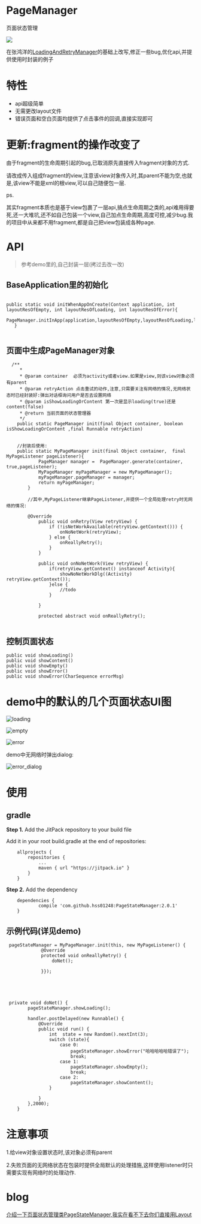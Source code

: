 # PageManager
页面状态管理

[![](https://jitpack.io/v/hss01248/PageStateManager.svg)](https://jitpack.io/#hss01248/PageStateManager)

在张鸿洋的[LoadingAndRetryManager](https://github.com/hongyangAndroid/LoadingAndRetryManager)的基础上改写,修正一些bug,优化api,并提供使用时封装的例子

# 特性
* api超级简单
* 无需更改layout文件
* 错误页面和空白页面均提供了点击事件的回调,直接实现即可



# 更新:fragment的操作改变了

由于fragment的生命周期引起的bug,已取消原先直接传入fragment对象的方式.

请改成传入组成fragment的view,注意该view对象传入时,其parent不能为空,也就是,该view不能是xml的根view,可以自己随便包一层.

ps.

其实fragment本质也是基于view包裹了一层api,搞点生命周期之类的,api难用得要死,还一大堆坑,还不如自己包装一个view,自己加点生命周期,高度可控,减少bug.我的项目中从来都不用fragment,都是自己把view包装成各种page.

# API

> 参考demo里的,自己封装一层(拷过去改一改)


## BaseApplication里的初始化

```

public static void initWhenAppOnCreate(Context application, int layoutResOfEmpty, int layoutResOfLoading, int layoutResOfError){
       PageManager.initInApp(application,layoutResOfEmpty,layoutResOfLoading,layoutResOfError);
   }
   
```



## 页面中生成PageManager对象

```
  /**
     *
     * @param container  必须为activity或者view.如果是view,则该view对象必须有parent
     * @param retryAction 点击重试的动作,注意,只需要关注有网络的情况,无网络状态时已经封装好:弹出对话框询问用户是否去设置网络
     * @param isShowLoadingOrContent 第一次是显示loading(true)还是content(false)
     * @return 当前页面的状态管理器
     */
    public static PageManager init(final Object container, boolean isShowLoadingOrContent ,final Runnable retryAction)
    
    
    //封装后使用:
    public static MyPageManager init(final Object container,  final MyPageListener pageListener){
            PageManager manager =  PageManager.generate(container, true,pageListener);
            MyPageManager myPageManager = new MyPageManager();
            myPageManager.pageManager = manager;
            return myPageManager;
        }
        
        //其中,MyPageListener继承PageListener,并提供一个全局处理retry时无网络的情况:
        
        @Override
            public void onRetry(View retryView) {
                if (!isNetWorkAvailable(retryView.getContext())) {
                    onNoNetWork(retryView);
                } else {
                    onReallyRetry();
                }
            }
        
            public void onNoNetWork(View retryView) {
                if(retryView.getContext() instanceof Activity){
                    showNoNetWorkDlg((Activity) retryView.getContext());
                }else {
                    //todo
                }
        
            }
        
            protected abstract void onReallyRetry();
        
```

## 控制页面状态

```
public void showLoading()
public void showContent()
public void showEmpty()
public void showError()
public void showError(CharSequence errorMsg)
```



# demo中的默认的几个页面状态UI图

 

 ![loading](loading.jpg)

![empty](empty.jpg)



 ![error](error.jpg)



demo中无网络时弹出dialog:

 ![error_dialog](error_dialog.jpg)

# 使用

## gradle

**Step 1.** Add the JitPack repository to your build file

Add it in your root build.gradle at the end of repositories:

```
    allprojects {
        repositories {
            ...
            maven { url "https://jitpack.io" }
        }
    }
```

**Step 2.** Add the dependency

```
    dependencies {
            compile 'com.github.hss01248:PageStateManager:2.0.1'
    }
```



## 示例代码(详见demo)

```
 pageStateManager = MyPageManager.init(this, new MyPageListener() {
             @Override
             protected void onReallyRetry() {
                 doNet();
 
             }});
        
        



 private void doNet() {
        pageStateManager.showLoading();
        
        handler.postDelayed(new Runnable() {
            @Override
            public void run() {
                int  state = new Random().nextInt(3);
                switch (state){
                    case 0:
                        pageStateManager.showError("哈哈哈哈哈错误了");
                        break;
                    case 1:
                        pageStateManager.showEmpty();
                        break;
                    case 2:
                        pageStateManager.showContent();
                }

            }
        },2000);
    }
```

# 注意事项

1.给view对象设置状态时,该对象必须有parent

2.失败页面的无网络状态在包装时提供全局默认的处理措施,这样使用listener时只需要实现有网络时的处理动作.





# blog

[介绍一下页面状态管理类PageStateManager,我实在看不下去你们直接用Layout](http://www.jianshu.com/p/665a69e9436b)
